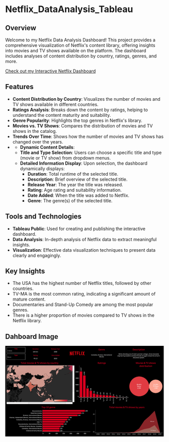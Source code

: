 # Netflix_DataAnalysis_Tableau

## Overview 

Welcome to my Netflix Data Analysis Dashboard! This project provides a comprehensive visualization of Netflix's content library, offering insights into movies and TV shows available on the platform. The dashboard includes analyses of content distribution by country, ratings, genres, and more.

[Check out my Interactive Netflix Dashboard](https://public.tableau.com/app/profile/manavi.ghorpade/viz/Netflixdashboard_17170587202380/Netflix?publish=yes)

## Features

- **Content Distribution by Country**: Visualizes the number of movies and TV shows available in different countries.
- **Ratings Analysis**: Breaks down the content by ratings, helping to understand the content maturity and suitability.
- **Genre Popularity**: Highlights the top genres in Netflix's library.
- **Movies vs. TV Shows**: Compares the distribution of movies and TV shows in the catalog.
- **Trends Over Time**: Shows how the number of movies and TV shows has changed over the years.
- - **Dynamic Content Details**: 
  - **Title and Type Selection**: Users can choose a specific title and type (movie or TV show) from dropdown menus.
  - **Detailed Information Display**: Upon selection, the dashboard dynamically displays:
    - **Duration**: Total runtime of the selected title.
    - **Description**: Brief overview of the selected title.
    - **Release Year**: The year the title was released.
    - **Rating**: Age rating and suitability information.
    - **Date Added**: When the title was added to Netflix.
    - **Genre**: The genre(s) of the selected title.
   
## Tools and Technologies

- **Tableau Public**: Used for creating and publishing the interactive dashboard.
- **Data Analysis**: In-depth analysis of Netflix data to extract meaningful insights.
- **Visualization**: Effective data visualization techniques to present data clearly and engagingly.

## Key Insights

- The USA has the highest number of Netflix titles, followed by other countries.
- TV-MA is the most common rating, indicating a significant amount of mature content.
- Documentaries and Stand-Up Comedy are among the most popular genres.
- There is a higher proportion of movies compared to TV shows in the Netflix library.

## Dahboard Image

![imgae of dashboard](https://github.com/Manavi-ghorpade/Netflix_DataAnalysis_Tableau/blob/main/Netflix.png?raw=true)
